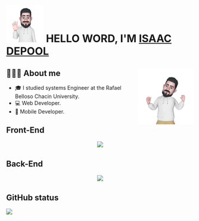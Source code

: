 # <img src="./src/assets/avatar-hello.png"  width="100" height="100"> HELLO WORD, I'M [ISAAC DEPOOL](https://isaacdepool.github.io/isaacdepool/)

## 👨🏼‍💻 About me <img align='right' src="./src/assets/Avatar-animate.gif" height="150" width="150" alt="avatar">
- 🎓 I studied systems Engineer at the Rafael Belloso Chacin University.
- 💻 Web Developer.
- 📱 Mobile Developer.

## Front-End
<div align="center">
  <a href="https://skillicons.dev">
    <img src="https://skillicons.dev/icons?i=html,css,js,ts,react,angular" />
  </a>
</div>

## Back-End 
<div align="center">
  <a href="https://skillicons.dev">
    <img src="https://skillicons.dev/icons?i=mysql,nodejs" />
  </a>
</div>

## GitHub status
<a href="https://github.com/anuraghazra/github-readme-stats">
  <img src="https://github-readme-stats.vercel.app/api?username=isaacdepool&hide=contribs,prs&theme=radical" />
</a>
